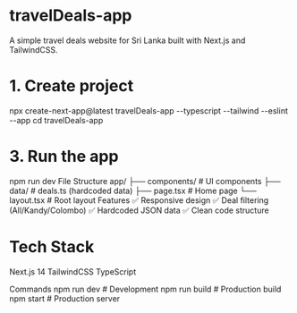 # travelDeals-app

A simple travel deals website for Sri Lanka built with Next.js and TailwindCSS.

# 1. Create project
npx create-next-app@latest travelDeals-app --typescript --tailwind --eslint --app
cd travelDeals-app


# 3. Run the app
npm run dev
File Structure
app/
├── components/     # UI components
├── data/          # deals.ts (hardcoded data)
├── page.tsx       # Home page
└── layout.tsx     # Root layout
Features
✅ Responsive design
✅ Deal filtering (All/Kandy/Colombo)
✅ Hardcoded JSON data
✅ Clean code structure

# Tech Stack
Next.js 14
TailwindCSS
TypeScript

Commands
npm run dev    # Development
npm run build  # Production build
npm start      # Production server

